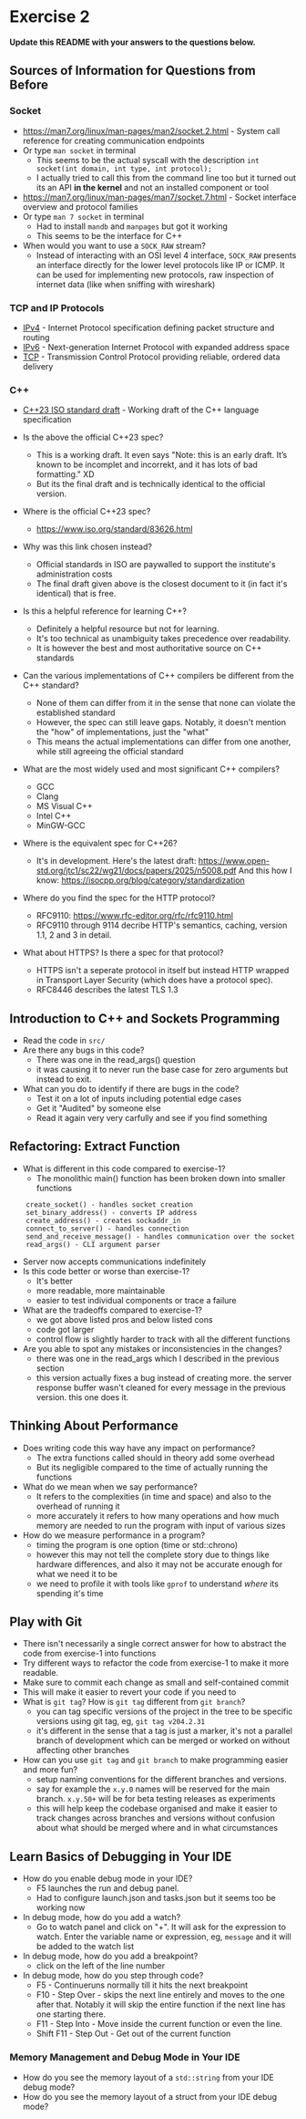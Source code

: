# Exercise 2

**Update this README with your answers to the questions below.**

## Sources of Information for Questions from Before

### Socket 
- https://man7.org/linux/man-pages/man2/socket.2.html - System call reference
  for creating communication endpoints
- Or type `man socket` in terminal
    - This seems to be the actual syscall with the description `int socket(int domain, int type, int protocol);`
    - I actually tried to call this from the command line too but it turned out its an API **in the kernel** and not an installed component or tool
- https://man7.org/linux/man-pages/man7/socket.7.html - Socket interface 
  overview and protocol families
- Or type `man 7 socket` in terminal
  - Had to install `mandb` and `manpages` but got it working
  - This seems to be the interface for C++
- When would you want to use a `SOCK_RAW` stream?
  - Instead of interacting with an OSI level 4 interface, `SOCK_RAW` presents an interface directly for the lower level protocols like IP or ICMP. It can be used for implementing new protocols, raw inspection of internet data (like when sniffing with wireshark) 

### TCP and IP Protocols
- [IPv4](https://www.rfc-editor.org/info/rfc791) - Internet Protocol 
  specification defining packet structure and routing
- [IPv6](https://www.rfc-editor.org/info/rfc8200) - Next-generation Internet 
  Protocol with expanded address space
- [TCP](https://datatracker.ietf.org/doc/html/rfc9293) - Transmission Control 
  Protocol providing reliable, ordered data delivery
    
### C++
- [C++23 ISO standard draft](https://www.open-std.org/jtc1/sc22/wg21/docs/papers/2023/n4950.pdf) - 
  Working draft of the C++ language specification
- Is the above the official C++23 spec? 
  - This is a working draft. It even says "Note: this is an early draft. It’s known to be incomplet and incorrekt, and it has lots of bad formatting." XD
  - But its the final draft and is technically identical to the official version.
- Where is the official C++23 spec?
  - https://www.iso.org/standard/83626.html
- Why was this link chosen instead?
  - Official standards in ISO are paywalled to support the institute's administration costs
  - The final draft given above is the closest document to it (in fact it's identical) that is free.
- Is this a helpful reference for learning C++?
  - Definitely a helpful resource but not for learning.
  - It's too technical as unambiguity takes precedence over readability.
  - It is however the best and most authoritative source on C++ standards 
- Can the various implementations of C++ compilers be different from the C++ standard?
  - None of them can differ from it in the sense that none can violate the established standard
  - However, the spec can still leave gaps. Notably, it doesn't mention the "how" of implementations, just the "what"
  - This means the actual implementations can differ from one another, while still agreeing the official standard
   
- What are the most widely used and most significant C++ compilers?
  - GCC
  - Clang
  - MS Visual C++
  - Intel C++
  - MinGW-GCC
- Where is the equivalent spec for C++26?
  - It's in development. Here's the latest draft: https://www.open-std.org/jtc1/sc22/wg21/docs/papers/2025/n5008.pdf
   And this how I know: https://isocpp.org/blog/category/standardization
- Where do you find the spec for the HTTP protocol?
  - RFC9110: https://www.rfc-editor.org/rfc/rfc9110.html
  - RFC9110 through 9114 decribe HTTP's semantics, caching, version 1.1, 2 and 3 in detail.
- What about HTTPS? Is there a spec for that protocol?
  - HTTPS isn't a seperate protocol in itself but instead HTTP wrapped in Transport Layer Security (which does have a protocol spec).
  - RFC8446 describes the latest TLS 1.3


## Introduction to C++ and Sockets Programming

- Read the code in `src/`
- Are there any bugs in this code? 
  - There was one in the read_args() question
  - it was causing it to never run the base case for zero arguments but instead to exit.
- What can you do to identify if there are bugs in the code?
  - Test it on a lot of inputs including potential edge cases
  - Get it "Audited" by someone else
  - Read it again very very carfully and see if you find something
## Refactoring: Extract Function

- What is different in this code compared to exercise-1?
  - The monolithic main() function has been broken down into smaller functions
``` 
    create_socket() - handles socket creation
    set_binary_address() - converts IP address
    create_address() - creates sockaddr_in 
    connect_to_server() - handles connection
    send_and_receive_message() - handles communication over the socket
    read_args() - CLI argument parser
```
  - Server now accepts communications indefinitely
- Is this code better or worse than exercise-1?
  - It's better
  - more readable, more maintainable
  - easier to test individual components or trace a failure
- What are the tradeoffs compared to exercise-1?
  - we got above listed pros and below listed cons
  - code got larger
  - control flow is slightly harder to track with all the different functions
- Are you able to spot any mistakes or inconsistencies in the changes?
  - there was one in the read_args which I described in the previous section
  - this version actually fixes a bug instead of creating more. the server response buffer wasn't cleaned for every message in the previous version. this one does it.
  
## Thinking About Performance

- Does writing code this way have any impact on performance?
  - The extra functions called should in theory add some overhead
  - But its negligible compared to the time of actually running the functions
- What do we mean when we say performance?
  - It refers to the complexities (in time and space) and also to the overhead of running it
  - more accurately it refers to how many operations and how much memory are needed to run the program with input of various sizes
- How do we measure performance in a program?
  - timing the program is one option (time or std::chrono)
  - however this may not tell the complete story due to things like hardware differences, and also it may not be accurate enough for what we need it to be
  - we need to profile it with tools like `gprof` to understand *where* its spending it's time

## Play with Git

- There isn't necessarily a single correct answer for how to abstract the 
  code from exercise-1 into functions
- Try different ways to refactor the code from exercise-1 to make it more
  readable.
- Make sure to commit each change as small and self-contained commit
- This will make it easier to revert your code if you need to
- What is `git tag`? How is `git tag` different from `git branch`?
  - you can tag specific versions of the project in the tree to be specific versions using git tag, eg, `git tag v204.2.31`
  - it's different in the sense that a tag is just a marker, it's not a parallel branch of development which can be merged or worked on without affecting other branches
- How can you use `git tag` and `git branch` to make programming easier and
  more fun?
  - setup naming conventions for the different branches and versions.
  - say for example the `x.y.0` names will be reserved for the main branch. `x.y.50+` will be for beta testing releases as experiments
  - this will help keep the codebase organised and make it easier to track changes across branches and versions without confusion about what should be merged where and in what circumstances

## Learn Basics of Debugging in Your IDE

- How do you enable debug mode in your IDE?
  - F5 launches the run and debug panel.
  - Had to configure launch.json and tasks.json but it seems too be working now
- In debug mode, how do you add a watch?
  - Go to watch panel and click on "+". It will ask for the expression to watch. Enter the variable name or expression, eg, `message` and it will be added to the watch list
- In debug mode, how do you add a breakpoint?
  - click on the left of the line number
- In debug mode, how do you step through code?
  - F5 - Continueruns normally till it hits the next breakpoint
  - F10 - Step Over - skips the next line entirely and moves to the one after that. Notably it will skip the entire function if the next line has one starting there.
  - F11 - Step Into - Move inside the current function or even the line.
  - Shift F11 - Step Out - Get out of the current function

### Memory Management and Debug Mode in Your IDE

- How do you see the memory layout of a `std::string` from your IDE debug mode?
- How do you see the memory layout of a struct from your IDE debug mode?